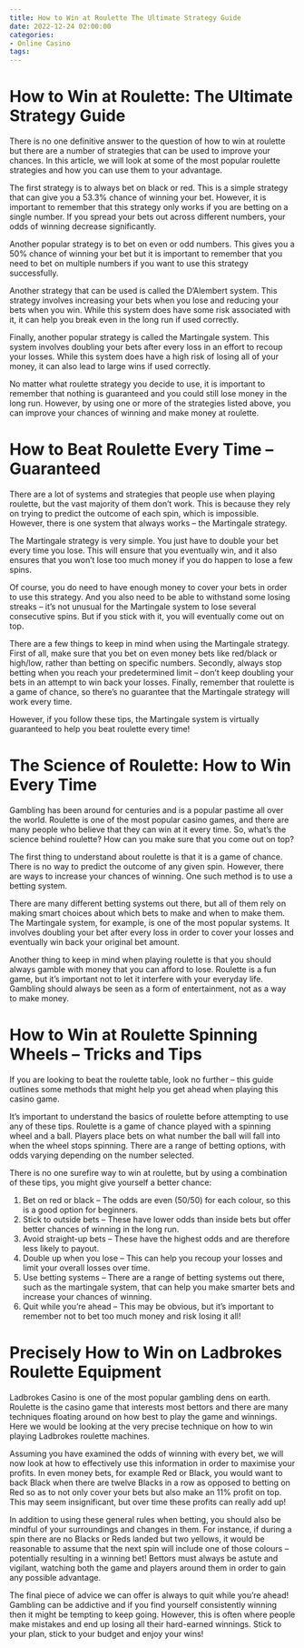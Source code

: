 ```yaml
---
title: How to Win at Roulette The Ultimate Strategy Guide
date: 2022-12-24 02:00:00
categories:
- Online Casino
tags:
---
```



#  How to Win at Roulette: The Ultimate Strategy Guide

There is no one definitive answer to the question of how to win at roulette but there are a number of strategies that can be used to improve your chances. In this article, we will look at some of the most popular roulette strategies and how you can use them to your advantage.

The first strategy is to always bet on black or red. This is a simple strategy that can give you a 53.3% chance of winning your bet. However, it is important to remember that this strategy only works if you are betting on a single number. If you spread your bets out across different numbers, your odds of winning decrease significantly.

Another popular strategy is to bet on even or odd numbers. This gives you a 50% chance of winning your bet but it is important to remember that you need to bet on multiple numbers if you want to use this strategy successfully.

Another strategy that can be used is called the D’Alembert system. This strategy involves increasing your bets when you lose and reducing your bets when you win. While this system does have some risk associated with it, it can help you break even in the long run if used correctly.

Finally, another popular strategy is called the Martingale system. This system involves doubling your bets after every loss in an effort to recoup your losses. While this system does have a high risk of losing all of your money, it can also lead to large wins if used correctly.

No matter what roulette strategy you decide to use, it is important to remember that nothing is guaranteed and you could still lose money in the long run. However, by using one or more of the strategies listed above, you can improve your chances of winning and make money at roulette.

#  How to Beat Roulette Every Time – Guaranteed

There are a lot of systems and strategies that people use when playing roulette, but the vast majority of them don’t work. This is because they rely on trying to predict the outcome of each spin, which is impossible. However, there is one system that always works – the Martingale strategy.

The Martingale strategy is very simple. You just have to double your bet every time you lose. This will ensure that you eventually win, and it also ensures that you won’t lose too much money if you do happen to lose a few spins.

Of course, you do need to have enough money to cover your bets in order to use this strategy. And you also need to be able to withstand some losing streaks – it’s not unusual for the Martingale system to lose several consecutive spins. But if you stick with it, you will eventually come out on top.

There are a few things to keep in mind when using the Martingale strategy. First of all, make sure that you bet on even money bets like red/black or high/low, rather than betting on specific numbers. Secondly, always stop betting when you reach your predetermined limit – don’t keep doubling your bets in an attempt to win back your losses. Finally, remember that roulette is a game of chance, so there’s no guarantee that the Martingale strategy will work every time.

However, if you follow these tips, the Martingale system is virtually guaranteed to help you beat roulette every time!

#  The Science of Roulette: How to Win Every Time

Gambling has been around for centuries and is a popular pastime all over the world. Roulette is one of the most popular casino games, and there are many people who believe that they can win at it every time. So, what’s the science behind roulette? How can you make sure that you come out on top?

The first thing to understand about roulette is that it is a game of chance. There is no way to predict the outcome of any given spin. However, there are ways to increase your chances of winning. One such method is to use a betting system.

There are many different betting systems out there, but all of them rely on making smart choices about which bets to make and when to make them. The Martingale system, for example, is one of the most popular systems. It involves doubling your bet after every loss in order to cover your losses and eventually win back your original bet amount.

Another thing to keep in mind when playing roulette is that you should always gamble with money that you can afford to lose. Roulette is a fun game, but it’s important not to let it interfere with your everyday life. Gambling should always be seen as a form of entertainment, not as a way to make money.

#  How to Win at Roulette Spinning Wheels – Tricks and Tips 

If you are looking to beat the roulette table, look no further – this guide outlines some methods that might help you get ahead when playing this casino game.

It’s important to understand the basics of roulette before attempting to use any of these tips. Roulette is a game of chance played with a spinning wheel and a ball. Players place bets on what number the ball will fall into when the wheel stops spinning. There are a range of betting options, with odds varying depending on the number selected.

There is no one surefire way to win at roulette, but by using a combination of these tips, you might give yourself a better chance: 

1. Bet on red or black – The odds are even (50/50) for each colour, so this is a good option for beginners. 
2. Stick to outside bets – These have lower odds than inside bets but offer better chances of winning in the long run. 
3. Avoid straight-up bets – These have the highest odds and are therefore less likely to payout. 
4. Double up when you lose – This can help you recoup your losses and limit your overall losses over time. 
5. Use betting systems – There are a range of betting systems out there, such as the martingale system, that can help you make smarter bets and increase your chances of winning. 
6. Quit while you’re ahead – This may be obvious, but it’s important to remember not to bet too much money and risk losing it all!

#  Precisely How to Win on Ladbrokes Roulette Equipment

Ladbrokes Casino is one of the most popular gambling dens on earth. Roulette is the casino game that interests most bettors and there are many techniques floating around on how best to play the game and winnings. Here we would be looking at the very precise technique on how to win playing Ladbrokes roulette machines.

Assuming you have examined the odds of winning with every bet, we will now look at how to effectively use this information in order to maximise your profits. In even money bets, for example Red or Black, you would want to back Black when there are twelve Blacks in a row as opposed to betting on Red so as to not only cover your bets but also make an 11% profit on top. This may seem insignificant, but over time these profits can really add up!

In addition to using these general rules when betting, you should also be mindful of your surroundings and changes in them. For instance, if during a spin there are no Blacks or Reds landed but two yellows, it would be reasonable to assume that the next spin will include one of those colours – potentially resulting in a winning bet! Bettors must always be astute and vigilant, watching both the game and players around them in order to gain any possible advantage.

The final piece of advice we can offer is always to quit while you’re ahead! Gambling can be addictive and if you find yourself consistently winning then it might be tempting to keep going. However, this is often where people make mistakes and end up losing all their hard-earned winnings. Stick to your plan, stick to your budget and enjoy your wins!